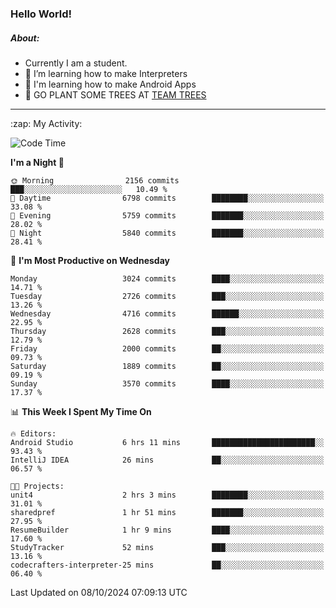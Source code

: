 ### Hello World!

##### About:
- Currently I am a student.
- 🌱 I’m learning how to make Interpreters
- 🌱 I'm learning how to make Android Apps
- 🌱 GO PLANT SOME TREES AT [TEAM TREES](https://teamtrees.org/)

---
  <summary>:zap: My Activity:</summary>
  
<!--START_SECTION:waka-->
![Code Time](http://img.shields.io/badge/Code%20Time-1%2C491%20hrs%2039%20mins-blue)

**I'm a Night 🦉** 

```text
🌞 Morning                2156 commits        ███░░░░░░░░░░░░░░░░░░░░░░   10.49 % 
🌆 Daytime                6798 commits        ████████░░░░░░░░░░░░░░░░░   33.08 % 
🌃 Evening                5759 commits        ███████░░░░░░░░░░░░░░░░░░   28.02 % 
🌙 Night                  5840 commits        ███████░░░░░░░░░░░░░░░░░░   28.41 % 
```
📅 **I'm Most Productive on Wednesday** 

```text
Monday                   3024 commits        ████░░░░░░░░░░░░░░░░░░░░░   14.71 % 
Tuesday                  2726 commits        ███░░░░░░░░░░░░░░░░░░░░░░   13.26 % 
Wednesday                4716 commits        ██████░░░░░░░░░░░░░░░░░░░   22.95 % 
Thursday                 2628 commits        ███░░░░░░░░░░░░░░░░░░░░░░   12.79 % 
Friday                   2000 commits        ██░░░░░░░░░░░░░░░░░░░░░░░   09.73 % 
Saturday                 1889 commits        ██░░░░░░░░░░░░░░░░░░░░░░░   09.19 % 
Sunday                   3570 commits        ████░░░░░░░░░░░░░░░░░░░░░   17.37 % 
```


📊 **This Week I Spent My Time On** 

```text
🔥 Editors: 
Android Studio           6 hrs 11 mins       ███████████████████████░░   93.43 % 
IntelliJ IDEA            26 mins             ██░░░░░░░░░░░░░░░░░░░░░░░   06.57 % 

🐱‍💻 Projects: 
unit4                    2 hrs 3 mins        ████████░░░░░░░░░░░░░░░░░   31.01 % 
sharedpref               1 hr 51 mins        ███████░░░░░░░░░░░░░░░░░░   27.95 % 
ResumeBuilder            1 hr 9 mins         ████░░░░░░░░░░░░░░░░░░░░░   17.60 % 
StudyTracker             52 mins             ███░░░░░░░░░░░░░░░░░░░░░░   13.16 % 
codecrafters-interpreter-25 mins             ██░░░░░░░░░░░░░░░░░░░░░░░   06.40 % 
```


 Last Updated on 08/10/2024 07:09:13 UTC
<!--END_SECTION:waka-->
